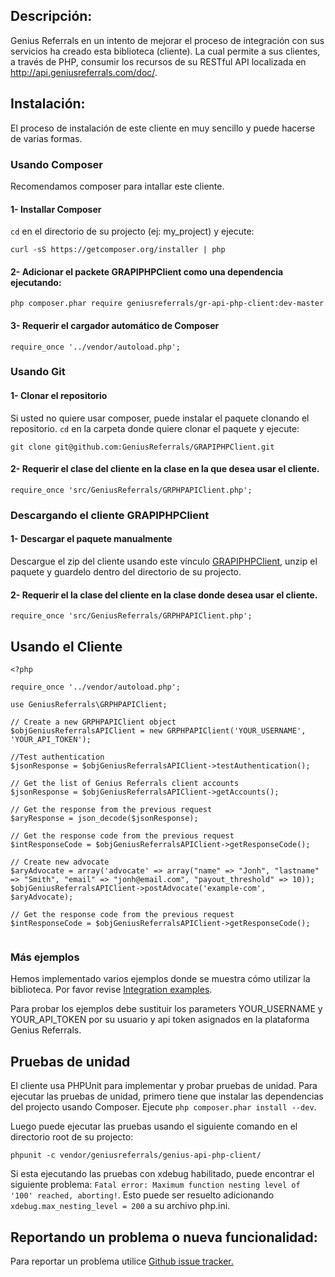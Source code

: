 Descripción:
------------

Genius Referrals en un intento de mejorar el proceso de integración con sus servicios ha creado esta biblioteca (cliente). 
La cual permite a sus clientes, a través de PHP, consumir los recursos de su RESTful API localizada en http://api.geniusreferrals.com/doc/. 

Instalación:
------------

El proceso de instalación de este cliente en muy sencillo y puede hacerse de varias formas.

### Usando Composer

Recomendamos composer para intallar este cliente.

#### 1- Installar Composer

```cd``` en el directorio de su projecto (ej: my_project) y ejecute:

```
curl -sS https://getcomposer.org/installer | php
```

#### 2- Adicionar el packete GRAPIPHPClient como una dependencia ejecutando: 

```
php composer.phar require geniusreferrals/gr-api-php-client:dev-master
```

#### 3- Requerir el cargador automático de Composer

```
require_once '../vendor/autoload.php';
```

### Usando Git

#### 1- Clonar el repositorio 

Si usted no quiere usar composer, puede instalar el paquete clonando el repositorio. 
```cd``` en la carpeta donde quiere clonar el paquete y ejecute: 

```
git clone git@github.com:GeniusReferrals/GRAPIPHPClient.git
```

#### 2- Requerir el clase del cliente en la clase en la que desea usar el cliente. 

``` 
require_once 'src/GeniusReferrals/GRPHPAPIClient.php';
```` 

### Descargando el cliente GRAPIPHPClient

#### 1- Descargar el paquete manualmente

Descargue el zip del cliente usando este vínculo [GRAPIPHPClient](https://github.com/GeniusReferrals/GRAPIPHPClient/archive/master.zip), 
unzip el paquete y guardelo dentro del directorio de su projecto.

#### 2- Requerir el la clase del cliente en la clase donde desea usar el cliente. 

``` 
require_once 'src/GeniusReferrals/GRPHPAPIClient.php';
```` 

Usando el Cliente
----------------

```
<?php

require_once '../vendor/autoload.php';

use GeniusReferrals\GRPHPAPIClient;

// Create a new GRPHPAPIClient object
$objGeniusReferralsAPIClient = new GRPHPAPIClient('YOUR_USERNAME', 'YOUR_API_TOKEN');

//Test authentication
$jsonResponse = $objGeniusReferralsAPIClient->testAuthentication();

// Get the list of Genius Referrals client accounts
$jsonResponse = $objGeniusReferralsAPIClient->getAccounts();

// Get the response from the previous request
$aryResponse = json_decode($jsonResponse);

// Get the response code from the previous request
$intResponseCode = $objGeniusReferralsAPIClient->getResponseCode();

// Create new advocate
$aryAdvocate = array('advocate' => array("name" => "Jonh", "lastname" => "Smith", "email" => "jonh@email.com", "payout_threshold" => 10));
$objGeniusReferralsAPIClient->postAdvocate('example-com', $aryAdvocate);

// Get the response code from the previous request
$intResponseCode = $objGeniusReferralsAPIClient->getResponseCode();
 
```

### Más ejemplos

Hemos implementado varios ejemplos donde se muestra cómo utilizar la biblioteca. Por favor revise [Integration examples](examples.en.md).

Para probar los ejemplos debe sustituir los parameters YOUR_USERNAME y YOUR_API_TOKEN por su usuario y api token asignados en la plataforma Genius Referrals.

Pruebas de unidad
-----------------

El cliente usa PHPUnit para implementar y probar pruebas de unidad. Para ejecutar las pruebas de unidad, primero tiene que instalar las dependencias del projecto usando Composer. Ejecute ```php composer.phar install --dev```. 

Luego puede ejecutar las pruebas usando el siguiente comando en el directorio root de su projecto:
```
phpunit -c vendor/geniusreferrals/genius-api-php-client/
```
Si esta ejecutando las pruebas con xdebug habilitado, puede encontrar el siguiente problema: ```Fatal error: Maximum function nesting level of '100' reached, aborting!```. Esto puede ser resuelto adicionando ```xdebug.max_nesting_level = 200``` a su archivo php.ini.

Reportando un problema o nueva funcionalidad:
---------------------------------------------

Para reportar un problema utilice [Github issue tracker.](https://github.com/GeniusReferrals/GRAPIPHPClient/issues)
